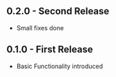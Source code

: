 ## 0.2.0 - Second Release
* Small fixes done

## 0.1.0 - First Release
* Basic Functionality introduced
